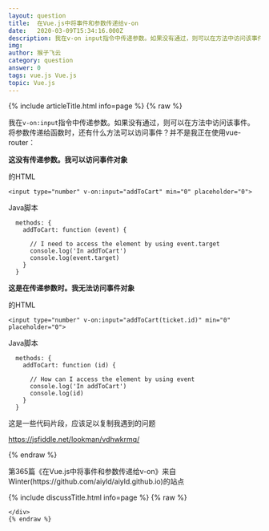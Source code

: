 ```yaml
---
layout: question
title:  在Vue.js中将事件和参数传递给v-on
date:   2020-03-09T15:34:16.000Z
description: 我在v-on input指令中传递参数。如果没有通过，则可以在方法中访问该事件。将参数传递给函数时，还有什么方法可以访问事件？并不是我正在使用vue-ro...
img: 
author: 猴子飞云
category: question
answer: 0
tags: vue.js Vue.js
topic: Vue.js
---
```

<div class="article-root">
  <div class="article">
    {% include articleTitle.html info=page %}
    {% raw %}
    <div class="article-content"><p><font style="vertical-align: inherit;"><font style="vertical-align: inherit;">我在</font></font><code>v-on:input</code><font style="vertical-align: inherit;"><font style="vertical-align: inherit;">指令中</font><font style="vertical-align: inherit;">传递参数</font><font style="vertical-align: inherit;">。</font><font style="vertical-align: inherit;">如果没有通过，则可以在方法中访问该事件。</font><font style="vertical-align: inherit;">将参数传递给函数时，还有什么方法可以访问事件？</font><font style="vertical-align: inherit;">并不是我正在使用vue-router：</font></font></p>

<p><strong><font style="vertical-align: inherit;"><font style="vertical-align: inherit;">这没有传递参数。</font><font style="vertical-align: inherit;">我可以访问事件对象</font></font></strong></p>

<p><font style="vertical-align: inherit;"><font style="vertical-align: inherit;">的HTML</font></font></p>

<pre><code>&lt;input type="number" v-on:input="addToCart" min="0" placeholder="0"&gt;
</code></pre>

<p><font style="vertical-align: inherit;"><font style="vertical-align: inherit;">Java脚本</font></font></p>

<pre><code>  methods: {<font></font>
    addToCart: function (event) {<font></font>
<font></font>
      // I need to access the element by using event.target<font></font>
      console.log('In addToCart')<font></font>
      console.log(event.target)<font></font>
    }<font></font>
  }<font></font>
</code></pre>

<p><strong><font style="vertical-align: inherit;"><font style="vertical-align: inherit;">这是在传递参数时。</font><font style="vertical-align: inherit;">我无法访问事件对象</font></font></strong></p>

<p><font style="vertical-align: inherit;"><font style="vertical-align: inherit;">的HTML</font></font></p>

<pre><code>&lt;input type="number" v-on:input="addToCart(ticket.id)" min="0" placeholder="0"&gt;
</code></pre>

<p><font style="vertical-align: inherit;"><font style="vertical-align: inherit;">Java脚本</font></font></p>

<pre><code>  methods: {<font></font>
    addToCart: function (id) {<font></font>
<font></font>
      // How can I access the element by using event<font></font>
      console.log('In addToCart')<font></font>
      console.log(id)<font></font>
    }<font></font>
  }<font></font>
</code></pre>

<p><font style="vertical-align: inherit;"><font style="vertical-align: inherit;">这是一些代码片段，应该足以复制我遇到的问题</font></font></p>

<p><a href="https://jsfiddle.net/lookman/vdhwkrmq/" rel="noreferrer"><font style="vertical-align: inherit;"><font style="vertical-align: inherit;">https://jsfiddle.net/lookman/vdhwkrmq/</font></font></a></p></div>
    {% endraw %}
  </div>
  <p class="winter_mark">第365篇《在Vue.js中将事件和参数传递给v-on》来自Winter(https://github.com/aiyld/aiyld.github.io)的站点</p>
  <div class="discuss-wrapper">
    {% include discussTitle.html info=page %}
    {% raw %}
    <div class="discuss-list">
    
    </div>
    {% endraw %}
  </div>
<div>
